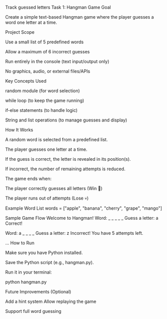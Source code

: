 

Track guessed letters
Task 1: Hangman Game
Goal

Create a simple text-based Hangman game where the player guesses a word one letter at a time.

Project Scope

Use a small list of 5 predefined words

 Allow a maximum of 6 incorrect guesses

Run entirely in the console (text input/output only)

No graphics, audio, or external files/APIs

 Key Concepts Used

random module (for word selection)

while loop (to keep the game running)

if-else statements (to handle logic)

String and list operations (to manage guesses and display)

 How It Works

A random word is selected from a predefined list.

The player guesses one letter at a time.

If the guess is correct, the letter is revealed in its position(s).

If incorrect, the number of remaining attempts is reduced.

The game ends when:

The player correctly guesses all letters (Win 🎉)

The player runs out of attempts (Lose 💀)

 Example Word List
words = ["apple", "banana", "cherry", "grape", "mango"]

Sample Game Flow
Welcome to Hangman!
Word: _ _ _ _ _
Guess a letter: a
Correct!

Word: a _ _ _ _
Guess a letter: z
Incorrect! You have 5 attempts left.

...
 How to Run

Make sure you have Python installed.

Save the Python script (e.g., hangman.py).

Run it in your terminal:

python hangman.py

Future Improvements (Optional)

Add a hint system
Allow replaying the game

Support full word guessing
